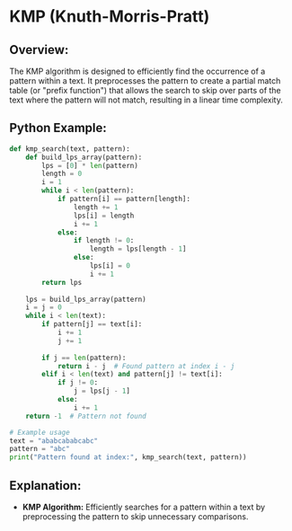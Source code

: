 # **KMP (Knuth-Morris-Pratt)**

## **Overview:**

The KMP algorithm is designed to efficiently find the occurrence of a pattern within a text. It preprocesses the pattern to create a partial match table (or "prefix function") that allows the search to skip over parts of the text where the pattern will not match, resulting in a linear time complexity.

## **Python Example:**

```python
def kmp_search(text, pattern):
    def build_lps_array(pattern):
        lps = [0] * len(pattern)
        length = 0
        i = 1
        while i < len(pattern):
            if pattern[i] == pattern[length]:
                length += 1
                lps[i] = length
                i += 1
            else:
                if length != 0:
                    length = lps[length - 1]
                else:
                    lps[i] = 0
                    i += 1
        return lps
    
    lps = build_lps_array(pattern)
    i = j = 0
    while i < len(text):
        if pattern[j] == text[i]:
            i += 1
            j += 1
        
        if j == len(pattern):
            return i - j  # Found pattern at index i - j
        elif i < len(text) and pattern[j] != text[i]:
            if j != 0:
                j = lps[j - 1]
            else:
                i += 1
    return -1  # Pattern not found

# Example usage
text = "ababcababcabc"
pattern = "abc"
print("Pattern found at index:", kmp_search(text, pattern))
```

## **Explanation:**
- **KMP Algorithm:** Efficiently searches for a pattern within a text by preprocessing the pattern to skip unnecessary comparisons.

